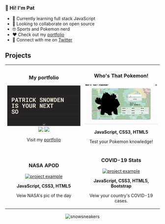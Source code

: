 <h3 align="left">👋 Hi! I'm Pat</h3>


- 🌱 Currently learning full stack JavaScript
- 👯 Looking to collaborate on open source
- 🤓 Sports and Pokemon nerd
- ❤️ Check out my <a href="https://www.patricksnowden.com" target="_blank">portfolio</a>
- 🐓 Connect with me on <a href="https://twitter.com/snowsneakers_" target="_blank">Twitter</a>


<h2 align="left" color="white">Projects</h2>

<div align="center">
<table>
      <tr>
        <td width="50%">
          <h3 align="center">My portfolio</h3>
          <p align="center">
             <img src="https://github.com/snowsneakers/porfolio/blob/main/assets/portfoliogif.gif?raw=true" alt="project example"/>
		<a href="https://github.com/snowsneakers/porfolio" target="_blank"><img src="https://img.shields.io/badge/Code-lightgrey?style=for-the-badge&logo=github"></a>
		<a href="https://www.patricksnowden.com/" target="_blank"><img src="https://img.shields.io/badge/Live-grey?style=for-the-badge"></a>
            <p align="center">
		Visit my <a href="https://www.patricksnowden.com" target="_blank">portfolio</a>
            </p>
          </p>
        </td>
	<td width="50%">
          <h3 align="center">Who's That Pokemon!</h3>
          <p align="center">
            <a href="https://whosthatpokemonsp.netlify.app/" target="_blank"> <img src="https://github.com/snowsneakers/snowsneakers/blob/main/updatedgif.gif?raw=true" alt="project example"/> </a>
		<p align="center"><strong>JavaScript, CSS3, HTML5</strong>
            <p align="center">
             Test your Pokemon knowledge!
            </p>
          </p>
        </td>
    </tr>
    <tr>
	<td width="50%">
          <h3 align="center">NASA APOD</h3>
          <p align="center">
            <a href="https://nasapicofdaysp.netlify.app/" target="_blank"> <img src="https://github.com/snowsneakers/nasa-apod/blob/main/assets/nasaapi.gif?raw=true" alt="project example"/> </a>
		  <p align="center"><strong>JavaScript, CSS3, HTML5</strong>
            <p align="center">
             Veiw NASA's pic of the day
            </p>
          </p>
        </td>
	<td width="50%">
          <h3 align="center">COVID-19 Stats</h3>
          <p align="center">
            <a href="https://covidnineteenstats.netlify.app/" target="_blank"> <img src="https://github.com/snowsneakers/snowsneakers/blob/main/covidstats.gif?raw=true" alt="project example"/> </a>
		  <p align="center"><strong>JavaScript, CSS3, HTML5, Bootstrap</strong>
            <p align="center">
             Veiw your country's COVID-19 cases.
            </p>
          </p>
        </td>
        </tr>
</table>
</div>
<div align="center">
	<p><img align="center" src="https://github-readme-streak-stats.herokuapp.com/?user=snowsneakers&theme=dark" alt="snowsneakers" /></p>
</div>
